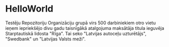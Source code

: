 # HelloWorld
Testēju Repozitoriju
Organizāciju grupā virs 500 darbiniekiem otro vietu ieņem iepriekšējo divu gadu taisnīgākā atalgojuma maksātāja titula ieguvēja Starptautiskā lidosta "Rīga". Tai seko "Latvijas autoceļu uzturētājs", "Swedbank" un "Latvijas Valsts meži".
